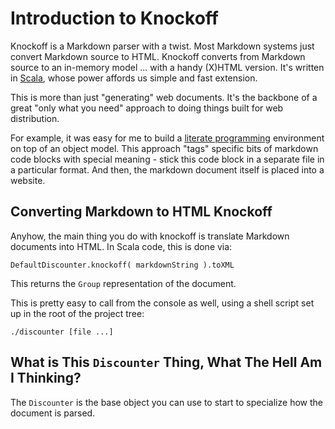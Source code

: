 Introduction to Knockoff
========================

Knockoff is a Markdown parser with a twist. Most Markdown systems just convert
Markdown source to HTML. Knockoff converts from Markdown source to an
in-memory model ... with a handy (X)HTML version. It's written in [Scala][1],
whose power affords us simple and fast extension.

This is more than just "generating" web documents. It's the backbone of a great
"only what you need" approach to doing things built for web distribution.

For example, it was easy for me to build a [literate programming][2] environment on
top of an object model. This approach "tags" specific bits of markdown code blocks
with special meaning - stick this code block in a separate file in a particular
format. And then, the markdown document itself is placed into a website.


## Converting Markdown to HTML Knockoff ##

Anyhow, the main thing you do with knockoff is translate Markdown documents into
HTML. In Scala code, this is done via:

    DefaultDiscounter.knockoff( markdownString ).toXML

This returns the `Group` representation of the document.

This is pretty easy to call from the console as well, using a shell script set up
in the root of the project tree:

    ./discounter [file ...]


## What is This `Discounter` Thing, What The Hell Am I Thinking? ##

The `Discounter` is the base object you can use to start to specialize how the
document is parsed.



[1]: http://scala-lang.org
[2]: http://tristanhunt.com/projects/literable
